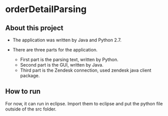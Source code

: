 # orderDetailParsing

## About this project

* The application was written by Java and Python 2.7.

* There are three parts for the application.
  - First part is the parsing text, written by Python.
  - Second part is the GUI, written by Java.
  - Third part is the Zendesk connection, used zendesk java client package.

## How to run

For now, it can run in eclipse. Import them to eclipse and put the python file outside of the src folder.
